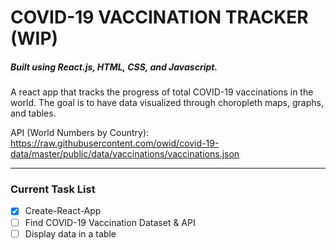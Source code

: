 # COVID-19 VACCINATION TRACKER (WIP)
##### Built using React.js, HTML, CSS, and Javascript.

A react app that tracks the progress of total COVID-19 vaccinations in the world.
The goal is to have data visualized through choropleth maps, graphs, and tables.

API (World Numbers by Country):  
https://raw.githubusercontent.com/owid/covid-19-data/master/public/data/vaccinations/vaccinations.json

---
### Current Task List
- [x] Create-React-App
- [ ] Find COVID-19 Vaccination Dataset & API
- [ ] Display data in a table

